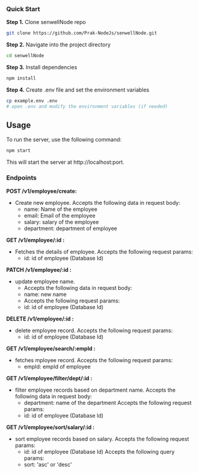 
### Quick Start

**Step 1.**
Clone senwellNode repo

```bash
git clone https://github.com/Prak-NodeJs/senwellNode.git
```

**Step 2.**
Navigate into the project directory

```bash
cd senwellNode
```
**Step 3.**
Install dependencies

```bash
npm install
```

**Step 4.**
Create .env file and set the environment variables

```bash
cp example.env .env
# open .env and modify the environment variables (if needed)
```

## Usage
To run the server, use the following command:

```bash
npm start
```
This will start the server at http://localhost:port.

### Endpoints

**POST /v1/employee/create:**
   - Create new employee.
      Accepts the following data in request body:
      - name: Name of the employee 
      - email: Email of the employee
      - salary: salary of the employee
      - department: department of employee

**GET /v1/employee/:id :**
   - Fetches the details of employee.
      Accepts the following request params:
      - id: id of employee (Database Id)
     

**PATCH /v1/employee/:id :**
   - update employee name.
     - Accepts the following data in request body:
      - name: new name
     - Accepts the following request params:
      - id: id of employee (Database Id)
     

**DELETE /v1/employee/:id :**
   - delete employee record.
      Accepts the following request params:
      - id: id of employee (Database Id)


**GET /v1/employee/search/:empId :**
   - fetches mployee record.
      Accepts the following request params:
      - empId: empId of employee 
     
**GET /v1/employee/filter/dept/:id :**
   - filter employee records based on department name.
      Accepts the following data in request body:
      - department: name of the department
      Accepts the following request params:
      - id: id of employee (Database Id)

    
**GET /v1/employee/sort/salary/:id :**
   - sort employee records based on salary.
      Accepts the following request params:
      - id: id of employee (Database Id)
        Accepts the following query params:
      - sort: 'asc' or 'desc'
